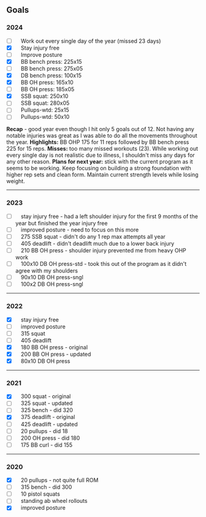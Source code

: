 ## Goals


### 2024

- [ ]  Work out every single day of the year (missed 23 days)
- [x]  Stay injury free
- [ ]  Improve posture
- [x]  BB bench press: 225x15
- [ ]  BB bench press: 275x05
- [x]  DB bench press: 100x15
- [x]  BB OH press:    165x10
- [ ]  BB OH press:    185x05
- [x]  SSB squat:      250x10
- [ ]  SSB squat:      280x05
- [ ]  Pullups-wtd:     25x15
- [ ]  Pullups-wtd:     50x10

**Recap** - good year even though I hit only 5 goals out of 12. Not having any notable injuries was great as I was able to do all the movements throughout the year. **Highlights:** BB OHP 175 for 11 reps followed by BB bench press 225 for 15 reps. **Misses:** too many missed workouts (23). While working out every single day is not realistic due to illness, I shouldn't miss any days for any other reason. **Plans for next year:** stick with the current program as it seems to be working. Keep focusing on building a strong foundation with higher rep sets and clean form. Maintain current strength levels while losing weight.

*****

### 2023

- [ ]  stay injury free - had a left shoulder injury for the first 9 months of the year but finished the year injury free
- [ ]  improved posture - need to focus on this more
- [ ]  275 SSB squat - didn't do any 1 rep max attempts all year
- [ ]  405 deadlift - didn't deadlift much due to a lower back injury
- [ ]  210 BB OH press - shoulder injury prevented me from heavy OHP work
- [ ]  100x10 DB OH press-std - took this out of the program as it didn't agree with my shoulders
- [ ]  90x10 DB OH press-sngl
- [ ]  100x2 DB OH press-sngl

*****

### 2022

- [x]  stay injury free
- [ ]  improved posture
- [ ]  315 squat
- [ ]  405 deadlift
- [x]  180 BB OH press - original
- [x]  200 BB OH press - updated
- [x]  80x10 DB OH press

*****

### 2021

- [x]  300 squat - original
- [ ]  325 squat - updated
- [ ]  325 bench - did 320
- [x]  375 deadlift - original
- [ ]  425 deadlift - updated
- [ ]  20 pullups - did 18
- [ ]  200 OH press - did 180
- [ ]  175 BB curl - did 155

 *****

### 2020

- [x]  20 pullups - not quite full ROM
- [ ]  315 bench - did 300
- [ ]  10 pistol squats
- [ ]  standing ab wheel rollouts
- [x]  improved posture
